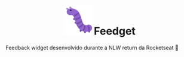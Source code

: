 <h1  align="center"><img src="./src/assets/bug.svg" />Feedget</h1>

<p>Feedback widget desenvolvido durante a NLW return da Rocketseat 🚀</p>
